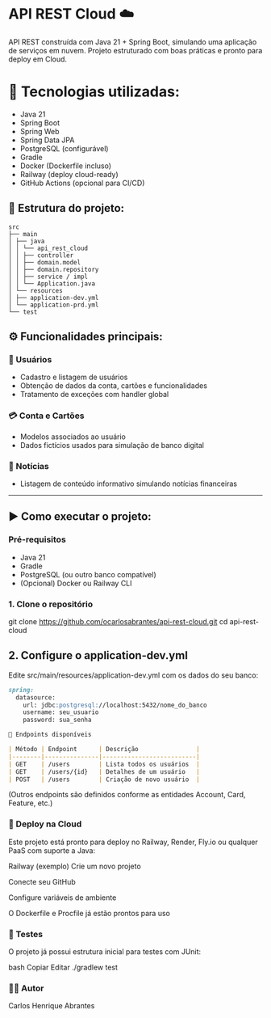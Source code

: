# API REST Cloud ☁️

API REST construída com Java 21 + Spring Boot, simulando uma aplicação de serviços em nuvem. Projeto estruturado com boas práticas e pronto para deploy em Cloud.

# 🔧 Tecnologias utilizadas:

- Java 21
- Spring Boot
- Spring Web
- Spring Data JPA
- PostgreSQL (configurável)
- Gradle
- Docker (Dockerfile incluso)
- Railway (deploy cloud-ready)
- GitHub Actions (opcional para CI/CD)

## 📁 Estrutura do projeto:

```text
src
├── main
│ ├── java
│ │ └── api_rest_cloud
│ │ ├── controller
│ │ ├── domain.model
│ │ ├── domain.repository
│ │ ├── service / impl
│ │ └── Application.java
│ └── resources
│ ├── application-dev.yml
│ └── application-prd.yml
└── test
```
## ⚙️ Funcionalidades principais:

### 👤 Usuários
- Cadastro e listagem de usuários
- Obtenção de dados da conta, cartões e funcionalidades
- Tratamento de exceções com handler global

### 💳 Conta e Cartões
- Modelos associados ao usuário
- Dados fictícios usados para simulação de banco digital

### 📰 Notícias
- Listagem de conteúdo informativo simulando notícias financeiras

---

## ▶️ Como executar o projeto:

### Pré-requisitos
- Java 21
- Gradle
- PostgreSQL (ou outro banco compatível)
- (Opcional) Docker ou Railway CLI

### 1. Clone o repositório

git clone https://github.com/ocarlosabrantes/api-rest-cloud.git
cd api-rest-cloud

## 2. Configure o application-dev.yml

Edite src/main/resources/application-dev.yml com os dados do seu banco:

```markdown
spring:
  datasource:
    url: jdbc:postgresql://localhost:5432/nome_do_banco
    username: seu_usuario
    password: sua_senha

```


```markdown
🔌 Endpoints disponíveis

| Método | Endpoint      | Descrição                |
|--------|---------------|--------------------------|
| GET    | /users        | Lista todos os usuários  |
| GET    | /users/{id}   | Detalhes de um usuário   |
| POST   | /users        | Criação de novo usuário  |
````
(Outros endpoints são definidos conforme as entidades Account, Card, Feature, etc.)

 ### 🚀 Deploy na Cloud
Este projeto está pronto para deploy no Railway, Render, Fly.io ou qualquer PaaS com suporte a Java:

Railway (exemplo)
Crie um novo projeto

Conecte seu GitHub

Configure variáveis de ambiente

O Dockerfile e Procfile já estão prontos para uso

### 🧪 Testes
O projeto já possui estrutura inicial para testes com JUnit:

bash
Copiar
Editar
./gradlew test


### 👨‍💻 Autor
Carlos Henrique Abrantes

